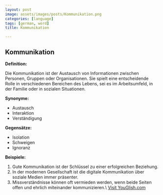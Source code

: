 ```yaml
---
layout: post
image: assets/images/posts/Kommunikation.png
categories: [language]
tags: [german, word]
title: Kommunikation

---
```


## Kommunikation

**Definition:**

Die Kommunikation ist der Austausch von Informationen zwischen Personen, Gruppen oder Organisationen. Sie spielt eine entscheidende Rolle in verschiedenen Bereichen des Lebens, sei es im Arbeitsumfeld, in der Familie oder in sozialen Situationen.

**Synonyme:**

- Austausch
- Interaktion
- Verständigung

**Gegensätze:**

- Isolation
- Schweigen
- Ignoranz

**Beispiele:**

1. Gute Kommunikation ist der Schlüssel zu einer erfolgreichen Beziehung.
2. In der modernen Gesellschaft ist die digitale Kommunikation über soziale Medien immer präsenter.
3. Missverständnisse können oft vermieden werden, wenn beide Seiten offen und ehrlich miteinander kommunizieren.\ <a id="yg-widget-0" class="youglish-widget" data-query="Kommunikation" data-lang="german" data-components="8412" data-auto-start="0" data-bkg-color="theme_light" data-title="How%20to%20pronounce%20Kommunikation%20in%20German"  rel="nofollow" href="https://youglish.com">Visit YouGlish.com</a><script async src="https://youglish.com/public/emb/widget.js" charset="utf-8"></script>